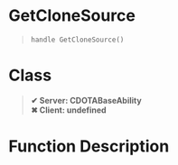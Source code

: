 # GetCloneSource
> `handle GetCloneSource()`
# Class
> __✔ Server: CDOTABaseAbility__  
> __✖ Client: undefined__  
# Function Description

